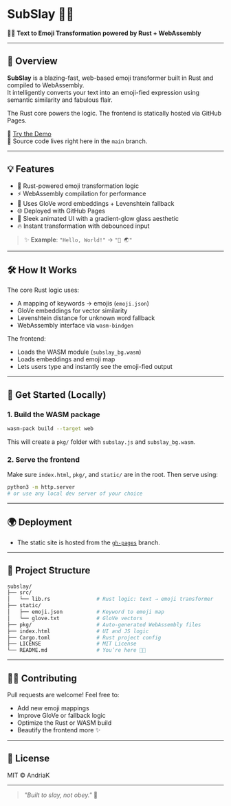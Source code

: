 # SubSlay 💅🏻

🧠✨ **Text to Emoji Transformation powered by Rust + WebAssembly**  

---

## 🧾 Overview

**SubSlay** is a blazing-fast, web-based emoji transformer built in Rust and compiled to WebAssembly.  
It intelligently converts your text into an emoji-fied expression using semantic similarity and fabulous flair.

The Rust core powers the logic. The frontend is statically hosted via GitHub Pages.

🔗 [Try the Demo](https://andriak.com/subslay/)  
🔬 Source code lives right here in the `main` branch.

---

## 💡 Features

- 🦀 Rust-powered emoji transformation logic
- ⚡ WebAssembly compilation for performance
- 🧬 Uses GloVe word embeddings + Levenshtein fallback
- 🌐 Deployed with GitHub Pages
- 🎨 Sleek animated UI with a gradient-glow glass aesthetic
- 🔥 Instant transformation with debounced input

> ✨ **Example**: `"Hello, World!"` -> `"👋 🌏"`

---

## 🛠️ How It Works

The core Rust logic uses:
- A mapping of keywords → emojis (`emoji.json`)
- GloVe embeddings for vector similarity
- Levenshtein distance for unknown word fallback
- WebAssembly interface via `wasm-bindgen`

The frontend:
- Loads the WASM module (`subslay_bg.wasm`)
- Loads embeddings and emoji map
- Lets users type and instantly see the emoji-fied output

---

## 🚀 Get Started (Locally)

### 1. Build the WASM package

```bash
wasm-pack build --target web
````

This will create a `pkg/` folder with `subslay.js` and `subslay_bg.wasm`.

### 2. Serve the frontend

Make sure `index.html`, `pkg/`, and `static/` are in the root. Then serve using:

```bash
python3 -m http.server
# or use any local dev server of your choice
```

---

## 🌍 Deployment

* The static site is hosted from the [`gh-pages`](https://github.com/8ria/subslay/tree/gh-pages) branch.

---

## 📁 Project Structure

```bash
subslay/
├── src/
│   └── lib.rs               # Rust logic: text → emoji transformer
├── static/
│   ├── emoji.json           # Keyword to emoji map
│   └── glove.txt            # GloVe vectors
├── pkg/                     # Auto-generated WebAssembly files
├── index.html               # UI and JS logic
├── Cargo.toml               # Rust project config
├── LICENSE                  # MIT License
└── README.md                # You’re here 💅🏻
```

---

## 🧑‍💻 Contributing

Pull requests are welcome! Feel free to:

* Add new emoji mappings
* Improve GloVe or fallback logic
* Optimize the Rust or WASM build
* Beautify the frontend more ✨

---

## 📄 License

MIT © AndriaK

---

> *"Built to slay, not obey."* 💅
